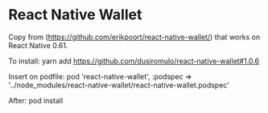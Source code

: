 # React Native Wallet

Copy from (https://github.com/erikpoort/react-native-wallet/) that works on React Native 0.61.

To install:
yarn add https://github.com/dusiromulo/react-native-wallet#1.0.6

Insert on podfile:
pod 'react-native-wallet', :podspec => '../node_modules/react-native-wallet/react-native-wallet.podspec'

After:
pod install
